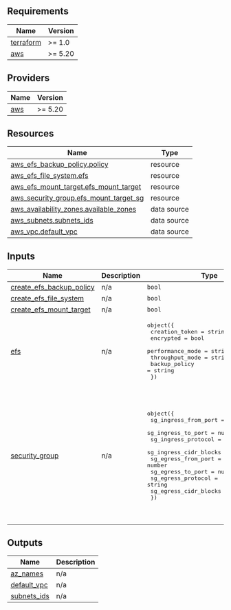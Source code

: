 ## Requirements

| Name | Version |
|------|---------|
| <a name="requirement_terraform"></a> [terraform](#requirement\_terraform) | >= 1.0 |
| <a name="requirement_aws"></a> [aws](#requirement\_aws) | >= 5.20 |

## Providers

| Name | Version |
|------|---------|
| <a name="provider_aws"></a> [aws](#provider\_aws) | >= 5.20 |


## Resources

| Name | Type |
|------|------|
| [aws_efs_backup_policy.policy](https://registry.terraform.io/providers/hashicorp/aws/latest/docs/resources/efs_backup_policy) | resource |
| [aws_efs_file_system.efs](https://registry.terraform.io/providers/hashicorp/aws/latest/docs/resources/efs_file_system) | resource |
| [aws_efs_mount_target.efs_mount_target](https://registry.terraform.io/providers/hashicorp/aws/latest/docs/resources/efs_mount_target) | resource |
| [aws_security_group.efs_mount_target_sg](https://registry.terraform.io/providers/hashicorp/aws/latest/docs/resources/security_group) | resource |
| [aws_availability_zones.available_zones](https://registry.terraform.io/providers/hashicorp/aws/latest/docs/data-sources/availability_zones) | data source |
| [aws_subnets.subnets_ids](https://registry.terraform.io/providers/hashicorp/aws/latest/docs/data-sources/subnets) | data source |
| [aws_vpc.default_vpc](https://registry.terraform.io/providers/hashicorp/aws/latest/docs/data-sources/vpc) | data source |

## Inputs

| Name | Description | Type | Default | Required |
|------|-------------|------|---------|:--------:|
| <a name="input_create_efs_backup_policy"></a> [create\_efs\_backup\_policy](#input\_create\_efs\_backup\_policy) | n/a | `bool` | `true` | no |
| <a name="input_create_efs_file_system"></a> [create\_efs\_file\_system](#input\_create\_efs\_file\_system) | n/a | `bool` | `true` | no |
| <a name="input_create_efs_mount_target"></a> [create\_efs\_mount\_target](#input\_create\_efs\_mount\_target) | n/a | `bool` | `true` | no |
| <a name="input_efs"></a> [efs](#input\_efs) | n/a | <pre>object({<br>    creation_token   = string<br>    encrypted        = bool<br>    performance_mode = string<br>    throughput_mode  = string<br>    backup_policy    = string<br>  })</pre> | <pre>{<br>  "backup_policy": "ENABLED",<br>  "creation_token": "terraform",<br>  "encrypted": true,<br>  "performance_mode": "generalPurpose",<br>  "throughput_mode": "elastic"<br>}</pre> | no |
| <a name="input_security_group"></a> [security\_group](#input\_security\_group) | n/a | <pre>object({<br>    sg_ingress_from_port   = number<br>    sg_ingress_to_port     = number<br>    sg_ingress_protocol    = string<br>    sg_ingress_cidr_blocks = list(string)<br>    sg_egress_from_port    = number<br>    sg_egress_to_port      = number<br>    sg_egress_protocol     = string<br>    sg_egress_cidr_blocks  = list(string)<br>  })</pre> | <pre>{<br>  "sg_egress_cidr_blocks": [<br>    "0.0.0.0/0"<br>  ],<br>  "sg_egress_from_port": 0,<br>  "sg_egress_protocol": "-1",<br>  "sg_egress_to_port": 0,<br>  "sg_ingress_cidr_blocks": [<br>    "0.0.0.0/0"<br>  ],<br>  "sg_ingress_from_port": 2049,<br>  "sg_ingress_protocol": "tcp",<br>  "sg_ingress_to_port": 2049<br>}</pre> | no |

## Outputs

| Name | Description |
|------|-------------|
| <a name="output_az_names"></a> [az\_names](#output\_az\_names) | n/a |
| <a name="output_default_vpc"></a> [default\_vpc](#output\_default\_vpc) | n/a |
| <a name="output_subnets_ids"></a> [subnets\_ids](#output\_subnets\_ids) | n/a |
